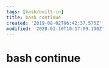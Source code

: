 ```yaml
---
tags: [bash/built-in]
title: bash continue
created: '2019-08-02T06:42:37.575Z'
modified: '2020-01-10T10:17:09.190Z'
---
```


# bash continue
